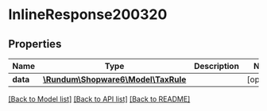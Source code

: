 # InlineResponse200320

## Properties
Name | Type | Description | Notes
------------ | ------------- | ------------- | -------------
**data** | [**\Rundum\Shopware6\Model\TaxRule**](TaxRule.md) |  | [optional] 

[[Back to Model list]](../../README.md#documentation-for-models) [[Back to API list]](../../README.md#documentation-for-api-endpoints) [[Back to README]](../../README.md)

